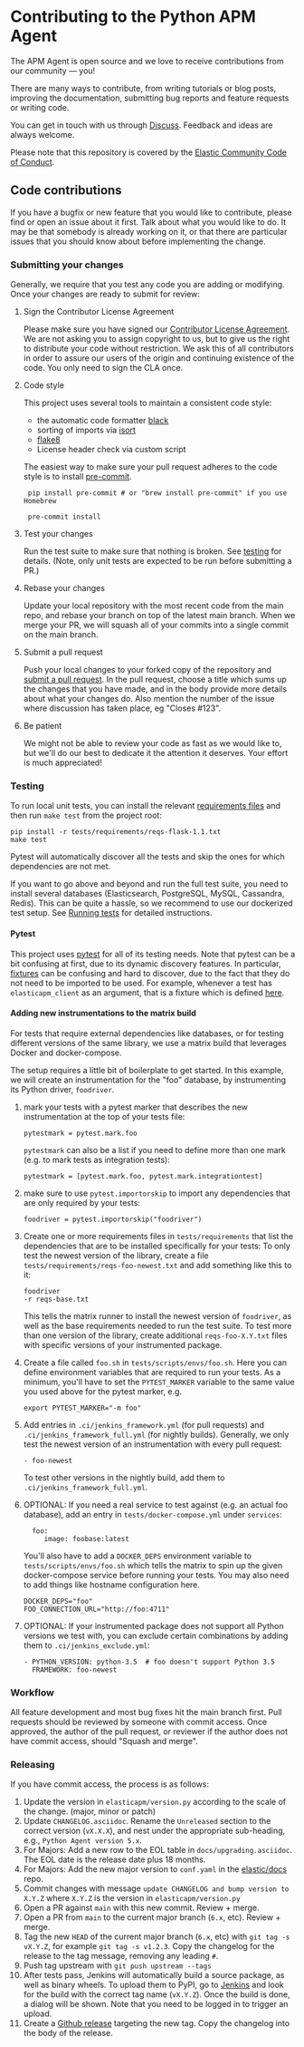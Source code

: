 # Contributing to the Python APM Agent

The APM Agent is open source and we love to receive contributions from our community — you!

There are many ways to contribute,
from writing tutorials or blog posts,
improving the documentation,
submitting bug reports and feature requests or writing code.

You can get in touch with us through [Discuss](https://discuss.elastic.co/c/apm).
Feedback and ideas are always welcome.

Please note that this repository is covered by the [Elastic Community Code of Conduct](https://www.elastic.co/community/codeofconduct).

## Code contributions

If you have a bugfix or new feature that you would like to contribute,
please find or open an issue about it first.
Talk about what you would like to do.
It may be that somebody is already working on it,
or that there are particular issues that you should know about before implementing the change.

### Submitting your changes

Generally, we require that you test any code you are adding or modifying.
Once your changes are ready to submit for review:

1. Sign the Contributor License Agreement

    Please make sure you have signed our [Contributor License Agreement](https://www.elastic.co/contributor-agreement/).
    We are not asking you to assign copyright to us,
    but to give us the right to distribute your code without restriction.
    We ask this of all contributors in order to assure our users of the origin and continuing existence of the code.
    You only need to sign the CLA once.

1. Code style

    This project uses several tools to maintain a consistent code style:

     * the automatic code formatter [black](https://black.readthedocs.io/en/stable/)
     * sorting of imports via [isort](https://isort.readthedocs.io/en/latest/)
     * [flake8](http://flake8.pycqa.org/en/latest/)
     * License header check via custom script

    The easiest way to make sure your pull request adheres to the code style
    is to install [pre-commit](https://pre-commit.com/).

        pip install pre-commit # or "brew install pre-commit" if you use Homebrew

        pre-commit install

1. Test your changes

    Run the test suite to make sure that nothing is broken.
    See [testing](#testing) for details. (Note, only unit tests are expected
    to be run before submitting a PR.)

1. Rebase your changes

    Update your local repository with the most recent code from the main repo,
    and rebase your branch on top of the latest main branch.
    When we merge your PR, we will squash all of your commits into a single
    commit on the main branch.

1. Submit a pull request

    Push your local changes to your forked copy of the repository and [submit a pull request](https://help.github.com/articles/using-pull-requests).
    In the pull request,
    choose a title which sums up the changes that you have made,
    and in the body provide more details about what your changes do.
    Also mention the number of the issue where discussion has taken place,
    eg "Closes #123".

1. Be patient

    We might not be able to review your code as fast as we would like to,
    but we'll do our best to dedicate it the attention it deserves.
    Your effort is much appreciated!

### Testing

To run local unit tests, you can install the relevant
[requirements files](https://github.com/elastic/apm-agent-python/tree/main/tests/requirements)
and then run `make test` from the project root:

    pip install -r tests/requirements/reqs-flask-1.1.txt
    make test

Pytest will automatically discover all the tests and skip the ones for which
dependencies are not met.

If you want to go above and beyond and run the full test suite,
you need to install several databases (Elasticsearch, PostgreSQL, MySQL, Cassandra, Redis).
This can be quite a hassle, so we recommend to use our dockerized test setup.
See [Running tests](https://www.elastic.co/guide/en/apm/agent/python/main/run-tests-locally.html) for detailed instructions.


#### Pytest

This project uses [pytest](https://docs.pytest.org/en/latest/) for all of its
testing needs. Note that pytest can be a bit confusing at first, due to its
dynamic discovery features. In particular,
[fixtures](https://docs.pytest.org/en/stable/fixture.html) can be confusing
and hard to discover, due to the fact that they do not need to be imported to
be used. For example, whenever a test has `elasticapm_client` as an argument,
that is a fixture which is defined
[here](https://github.com/elastic/apm-agent-python/blob/ed4ce5fd5db3cc091a54d3328384fbce62635bbb/tests/fixtures.py#L150).

#### Adding new instrumentations to the matrix build

For tests that require external dependencies like databases, or for testing different versions of the same library,
we use a matrix build that leverages Docker and docker-compose.

The setup requires a little bit of boilerplate to get started.
In this example, we will create an instrumentation for the "foo" database, by instrumenting its Python driver, `foodriver`.

1. mark your tests with a pytest marker that describes the new instrumentation at the top of your tests file:

       pytestmark = pytest.mark.foo

   `pytestmark` can also be a list if you need to define more than one mark (e.g. to mark tests as integration tests):

       pytestmark = [pytest.mark.foo, pytest.mark.integrationtest]

1. make sure to use `pytest.importorskip` to import any dependencies that are only required by your tests:

       foodriver = pytest.importorskip("foodriver")

1. Create one or more requirements files in `tests/requirements` that list the dependencies that are to be installed specifically for your tests:
   To only test the newest version of the library, create a file `tests/requirements/reqs-foo-newest.txt` and add something like this to it:

       foodriver
       -r reqs-base.txt

   This tells the matrix runner to install the newest version of `foodriver`, as well as the base requirements needed to run the test suite.
   To test more than one version of the library, create additional `reqs-foo-X.Y.txt` files with specific versions of your instrumented package.

1. Create a file called `foo.sh` in `tests/scripts/envs/foo.sh`.
   Here you can define environment variables that are required to run your tests.
   As a minimum, you'll have to set the `PYTEST_MARKER` variable to the same value you used above for the pytest marker, e.g.

       export PYTEST_MARKER="-m foo"

1. Add entries in `.ci/jenkins_framework.yml` (for pull requests) and `.ci/jenkins_framework_full.yml` (for nightly builds).
   Generally, we only test the newest version of an instrumentation with every pull request:

       - foo-newest

   To test other versions in the nightly build, add them to `.ci/jenkins_framework_full.yml`.

1. OPTIONAL: If you need a real service to test against (e.g. an actual foo database), add an entry in `tests/docker-compose.yml` under `services`:

         foo:
            image: foobase:latest

   You'll also have to add a `DOCKER_DEPS` environment variable to `tests/scripts/envs/foo.sh` which tells the matrix
   to spin up the given docker-compose service before running your tests.
   You may also need to add things like hostname configuration here.

       DOCKER_DEPS="foo"
       FOO_CONNECTION_URL="http://foo:4711"

1. OPTIONAL: If your instrumented package does not support all Python versions we test with, you can exclude certain combinations by adding them to `.ci/jenkins_exclude.yml`:

       - PYTHON_VERSION: python-3.5  # foo doesn't support Python 3.5
         FRAMEWORK: foo-newest

### Workflow

All feature development and most bug fixes hit the main branch first.
Pull requests should be reviewed by someone with commit access.
Once approved, the author of the pull request,
or reviewer if the author does not have commit access,
should "Squash and merge".

### Releasing

If you have commit access, the process is as follows:

1. Update the version in `elasticapm/version.py` according to the scale of the change. (major, minor or patch)
1. Update `CHANGELOG.asciidoc`. Rename the `Unreleased` section to the correct version (`vX.X.X`), and nest under the appropriate sub-heading, e.g., `Python Agent version 5.x`.
1. For Majors: Add a new row to the EOL table in `docs/upgrading.asciidoc`. The EOL date is the release date plus 18 months.
1. For Majors: Add the new major version to `conf.yaml` in the [elastic/docs](https://github.com/elastic/docs) repo.
1. Commit changes with message `update CHANGELOG and bump version to X.Y.Z` where `X.Y.Z` is the version in `elasticapm/version.py`
1. Open a PR against `main` with this new commit. Review + merge.
1. Open a PR from `main` to the current major branch (`6.x`, etc). Review + merge.
1. Tag the new `HEAD` of the current major branch (`6.x`, etc) with `git tag -s vX.Y.Z`, for example `git tag -s v1.2.3`.
   Copy the changelog for the release to the tag message, removing any leading `#`.
1. Push tag upstream with `git push upstream --tags`
1. After tests pass, Jenkins will automatically build a source package, as well as binary wheels.
   To upload them to PyPI, go to [Jenkins](https://apm-ci.elastic.co/blue/organizations/jenkins/apm-agent-python%2Fapm-agent-python-mbp/activity)
   and look for the build with the correct tag name (`vX.Y.Z`). Once the build is done, a dialog will be shown.
   Note that you need to be logged in to trigger an upload.
1. Create a [Github release](https://github.com/elastic/apm-agent-python/releases)
   targeting the new tag. Copy the changelog into the body of the release.
